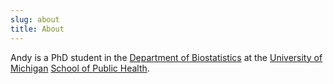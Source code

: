 ```yaml
---
slug: about
title: About
---
```


Andy is a PhD student in the [Department of Biostatistics](https://sph.umich.edu/biostat/) at the [University of Michigan](http://umich.edu) [School of Public Health](https://sph.umich.edu/).
